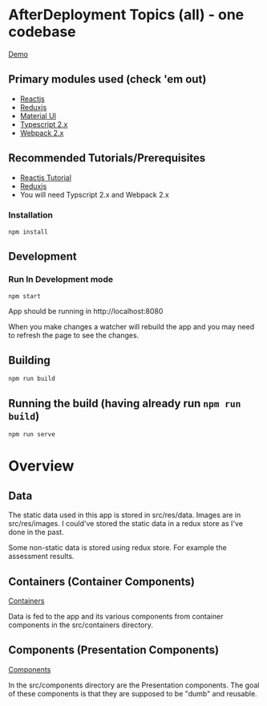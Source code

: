 # AfterDeployment Topics (all) - one codebase

[Demo](https://github.com/dgilfoy/afterdeployment-all-topics)

## Primary modules used (check 'em out)
* [Reactjs](https://facebook.github.io/react)
* [Reduxjs](http://redux.js.org/docs/basics/)
* [Material UI](http://www.material-ui.com/)
* [Typescript 2.x](https://www.typescriptlang.org/)
* [Webpack 2.x](https://webpack.js.org/)

## Recommended Tutorials/Prerequisites
* [Reactjs Tutorial](https://facebook.github.io/react/tutorial/tutorial.html)
* [Reduxjs](http://redux.js.org/docs/basics/)
* You will need Typscript 2.x and Webpack 2.x

### Installation

```npm install```

## Development
### Run In Development mode

```npm start```

App should be running in http://localhost:8080

When you make changes a watcher will rebuild the app and you may need to refresh the page to see the changes.

## Building

```npm run build```

## Running the build (having already run `npm run build`)

```npm run serve```

# Overview
## Data
The static data used in this app is stored in src/res/data. Images are in src/res/images. I could've stored the static data in a redux store as I've done in the past.

Some non-static data is stored using redux store. For example the assessment results.
## Containers (Container Components)
[Containers](https://medium.com/@dan_abramov/smart-and-dumb-components-7ca2f9a7c7d0#.2jdt8rkz0)

Data is fed to the app and its various components from container components in the src/containers directory. 


## Components (Presentation Components)
[Components](https://medium.com/@dan_abramov/smart-and-dumb-components-7ca2f9a7c7d0#.2jdt8rkz0)

In the src/components directory are the Presentation components. The goal of these components is that they are supposed to be "dumb" and reusable.






